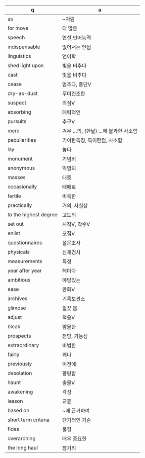 q | a
---|---
as	| ~처럼
for move	| 더 많은
speech	| 연설,언어능력
indispensable	| 없어서는 안됨
linguistics	| 언어학
shed light upon	| 빛을 비추다
cast	| 빛을 비추다
cease	| 멈추다, 중단V
dry-as-dust	| 무미건조한
suspect	| 의심V
absorbing	| 매력적인
pursuits	| 추구V
mere		| 겨우 …의, (한낱) …에 불과한 사소함
peculiarities	| 기이한특징, 특이한점, 사소함
lay		| 놓다
monument	| 기념비
anonymous	| 익명의
masses		| 대중
occasionally	| 때때로
fertile		| 비옥한
practically	| 거의, 사실상
to the highest degree	| 고도의
set out		| 시작V, 착수V
enlist		| 모집V
questionnaires	| 설문조사
physicals	| 신체검사
measurements	| 특정
year after year	| 해마다
ambitious	| 야망있는
ease		| 완화V
archives	| 기록보관소
glimpse		| 힐끗 봄
adjust		| 적응V
bleak		| 암울한
prospects	| 전망, 가능성
extraordinary	| 비범한
fairly		| 꽤나
previously	| 이전에
desolation	| 황량함
haunt		| 출몰V
awakening	| 각성
lesson		| 교휸
based on	| ~에 근거하여
short term criteria	| 단기적인 기준
fides		| 물결
overarching	| 매우 중요한
the long haul	| 장거리
